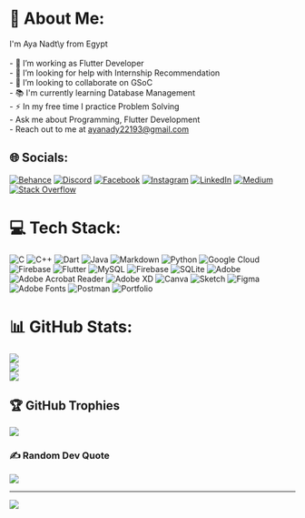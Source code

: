 # 💫 About Me:
I'm Aya Nadt\y from Egypt<br><br>- 🔭 I’m working as Flutter Developer<br>- 🤝 I’m looking for help with Internship Recommendation<br>- 👯 I’m looking to collaborate on GSoC<br>- 📚 I'm currently learning Database Management<br>- ⚡ In my free time I practice Problem Solving<br>- Ask me about Programming, Flutter Development<br>- Reach out to me at ayanady22193@gmail.com


## 🌐 Socials:
[![Behance](https://img.shields.io/badge/Behance-1769ff?logo=behance&logoColor=white)](https://behance.net/https://www.behance.net/kareemelshreef) [![Discord](https://img.shields.io/badge/Discord-%237289DA.svg?logo=discord&logoColor=white)](https://discord.gg/https://discord.gg/ewr6zhS8) [![Facebook](https://img.shields.io/badge/Facebook-%231877F2.svg?logo=Facebook&logoColor=white)](https://facebook.com/https://web.facebook.com/kareem.abdean/) [![Instagram](https://img.shields.io/badge/Instagram-%23E4405F.svg?logo=Instagram&logoColor=white)](https://instagram.com/https://www.instagram.com/kareemabdeen1/) [![LinkedIn](https://img.shields.io/badge/LinkedIn-%230077B5.svg?logo=linkedin&logoColor=white)](https://linkedin.com/in/https://www.linkedin.com/in/kareem-abdeen-06a4bb203/) [![Medium](https://img.shields.io/badge/Medium-12100E?logo=medium&logoColor=white)](https://medium.com/@https://medium.com/@kareem.elshreef18) [![Stack Overflow](https://img.shields.io/badge/-Stackoverflow-FE7A16?logo=stack-overflow&logoColor=white)](https://stackoverflow.com/users/18908944) 

# 💻 Tech Stack:
![C](https://img.shields.io/badge/c-%2300599C.svg?style=flat&logo=c&logoColor=white) ![C++](https://img.shields.io/badge/c++-%2300599C.svg?style=flat&logo=c%2B%2B&logoColor=white) ![Dart](https://img.shields.io/badge/dart-%230175C2.svg?style=flat&logo=dart&logoColor=white) ![Java](https://img.shields.io/badge/java-%23ED8B00.svg?style=flat&logo=openjdk&logoColor=white) ![Markdown](https://img.shields.io/badge/markdown-%23000000.svg?style=flat&logo=markdown&logoColor=white) ![Python](https://img.shields.io/badge/python-3670A0?style=flat&logo=python&logoColor=ffdd54) ![Google Cloud](https://img.shields.io/badge/GoogleCloud-%234285F4.svg?style=flat&logo=google-cloud&logoColor=white) ![Firebase](https://img.shields.io/badge/firebase-%23039BE5.svg?style=flat&logo=firebase) ![Flutter](https://img.shields.io/badge/Flutter-%2302569B.svg?style=flat&logo=Flutter&logoColor=white) ![MySQL](https://img.shields.io/badge/mysql-%2300000f.svg?style=flat&logo=mysql&logoColor=white) ![Firebase](https://img.shields.io/badge/Firebase-039BE5?style=flat&logo=Firebase&logoColor=white) ![SQLite](https://img.shields.io/badge/sqlite-%2307405e.svg?style=flat&logo=sqlite&logoColor=white) ![Adobe](https://img.shields.io/badge/adobe-%23FF0000.svg?style=flat&logo=adobe&logoColor=white) ![Adobe Acrobat Reader](https://img.shields.io/badge/Adobe%20Acrobat%20Reader-EC1C24.svg?style=flat&logo=Adobe%20Acrobat%20Reader&logoColor=white) ![Adobe XD](https://img.shields.io/badge/Adobe%20XD-470137?style=flat&logo=Adobe%20XD&logoColor=#FF61F6) ![Canva](https://img.shields.io/badge/Canva-%2300C4CC.svg?style=flat&logo=Canva&logoColor=white) ![Sketch](https://img.shields.io/badge/Sketch-FFB387?style=flat&logo=sketch&logoColor=black) ![Figma](https://img.shields.io/badge/figma-%23F24E1E.svg?style=flat&logo=figma&logoColor=white) ![Adobe Fonts](https://img.shields.io/badge/Adobe%20Fonts-000B1D.svg?style=flat&logo=Adobe%20Fonts&logoColor=white) ![Postman](https://img.shields.io/badge/Postman-FF6C37?style=flat&logo=postman&logoColor=white) ![Portfolio](https://img.shields.io/badge/Portfolio-%23000000.svg?style=flat&logo=firefox&logoColor=#FF7139)
# 📊 GitHub Stats:
![](https://github-readme-stats.vercel.app/api?username=AyaNady17&theme=dark&hide_border=true&include_all_commits=true&count_private=true)<br/>
![](https://github-readme-streak-stats.herokuapp.com/?user=AyaNady17&theme=dark&hide_border=true)<br/>
![](https://github-readme-stats.vercel.app/api/top-langs/?username=AyaNady17&theme=dark&hide_border=true&include_all_commits=true&count_private=true&layout=compact)

## 🏆 GitHub Trophies
![](https://github-profile-trophy.vercel.app/?username=AyaNady17&theme=darkhub&no-frame=true&no-bg=false&margin-w=4)

### ✍️ Random Dev Quote
![](https://quotes-github-readme.vercel.app/api?type=horizontal&theme=dark)

---
[![](https://visitcount.itsvg.in/api?id=AyaNady17&icon=9&color=1)](https://visitcount.itsvg.in)

<!-- Proudly created with GPRM ( https://gprm.itsvg.in ) -->
